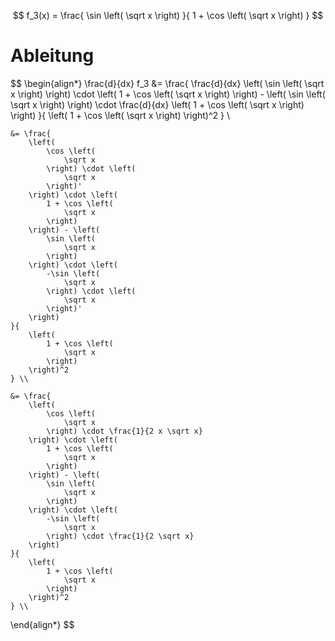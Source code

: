 $$
f_3(x) = \frac{
	\sin \left( \sqrt x \right)
}{
	1 + \cos \left( \sqrt x \right)
}
$$

# Ableitung

$$
\begin{align*}
	\frac{d}{dx} f_3 &= \frac{
		\frac{d}{dx} \left(
			\sin \left(
				\sqrt x
			\right)
		\right) \cdot \left(
			1 + \cos \left(
				\sqrt x
			\right)
		\right) - \left(
			\sin \left(
				\sqrt x
			\right)
		\right) \cdot \frac{d}{dx} \left(
			1 + \cos \left(
				\sqrt x
			\right)
		\right)
	}{
		\left(
			1 + \cos \left(
				\sqrt x
			\right)
		\right)^2
	} \\

	&= \frac{
		\left(
			\cos \left(
				\sqrt x
			\right) \cdot \left(
				\sqrt x
			\right)'
		\right) \cdot \left(
			1 + \cos \left(
				\sqrt x
			\right)
		\right) - \left(
			\sin \left(
				\sqrt x
			\right)
		\right) \cdot \left(
			-\sin \left(
				\sqrt x
			\right) \cdot \left(
				\sqrt x
			\right)'
		\right)
	}{
		\left(
			1 + \cos \left(
				\sqrt x
			\right)
		\right)^2
	} \\

	&= \frac{
		\left(
			\cos \left(
				\sqrt x
			\right) \cdot \frac{1}{2 x \sqrt x}
		\right) \cdot \left(
			1 + \cos \left(
				\sqrt x
			\right)
		\right) - \left(
			\sin \left(
				\sqrt x
			\right)
		\right) \cdot \left(
			-\sin \left(
				\sqrt x
			\right) \cdot \frac{1}{2 \sqrt x}
		\right)
	}{
		\left(
			1 + \cos \left(
				\sqrt x
			\right)
		\right)^2
	} \\
\end{align*}
$$
